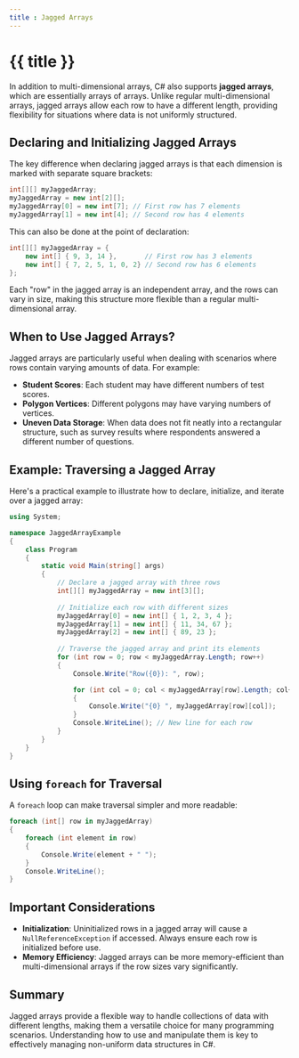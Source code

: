 ```yaml
---
title : Jagged Arrays
---
```


# {{ title }}

In addition to multi-dimensional arrays, C# also supports **jagged arrays**, which are essentially arrays of arrays. Unlike regular multi-dimensional arrays, jagged arrays allow each row to have a different length, providing flexibility for situations where data is not uniformly structured.

## Declaring and Initializing Jagged Arrays

The key difference when declaring jagged arrays is that each dimension is marked with separate square brackets:

```cs
int[][] myJaggedArray;
myJaggedArray = new int[2][];
myJaggedArray[0] = new int[7]; // First row has 7 elements
myJaggedArray[1] = new int[4]; // Second row has 4 elements
```

This can also be done at the point of declaration:

```cs
int[][] myJaggedArray = {
    new int[] { 9, 3, 14 },       // First row has 3 elements
    new int[] { 7, 2, 5, 1, 0, 2} // Second row has 6 elements
};
```

Each "row" in the jagged array is an independent array, and the rows can vary in size, making this structure more flexible than a regular multi-dimensional array.

## When to Use Jagged Arrays?

Jagged arrays are particularly useful when dealing with scenarios where rows contain varying amounts of data. For example:

- **Student Scores**: Each student may have different numbers of test scores.
- **Polygon Vertices**: Different polygons may have varying numbers of vertices.
- **Uneven Data Storage**: When data does not fit neatly into a rectangular structure, such as survey results where respondents answered a different number of questions.

## Example: Traversing a Jagged Array

Here's a practical example to illustrate how to declare, initialize, and iterate over a jagged array:

```cs
using System;

namespace JaggedArrayExample
{
    class Program
    {
        static void Main(string[] args)
        {
            // Declare a jagged array with three rows
            int[][] myJaggedArray = new int[3][];
    
            // Initialize each row with different sizes
            myJaggedArray[0] = new int[] { 1, 2, 3, 4 };
            myJaggedArray[1] = new int[] { 11, 34, 67 };
            myJaggedArray[2] = new int[] { 89, 23 };
    
            // Traverse the jagged array and print its elements
            for (int row = 0; row < myJaggedArray.Length; row++) 
            {
                Console.Write("Row({0}): ", row);

                for (int col = 0; col < myJaggedArray[row].Length; col++) 
                {
                    Console.Write("{0} ", myJaggedArray[row][col]);
                }
                Console.WriteLine(); // New line for each row
            }
        }
    }
}
```

## Using `foreach` for Traversal

A `foreach` loop can make traversal simpler and more readable:

```cs
foreach (int[] row in myJaggedArray)
{
    foreach (int element in row)
    {
        Console.Write(element + " ");
    }
    Console.WriteLine();
}
```

## Important Considerations

- **Initialization**: Uninitialized rows in a jagged array will cause a `NullReferenceException` if accessed. Always ensure each row is initialized before use.
- **Memory Efficiency**: Jagged arrays can be more memory-efficient than multi-dimensional arrays if the row sizes vary significantly.

## Summary

Jagged arrays provide a flexible way to handle collections of data with different lengths, making them a versatile choice for many programming scenarios. Understanding how to use and manipulate them is key to effectively managing non-uniform data structures in C#.

